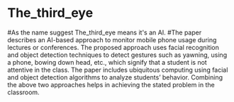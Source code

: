 # The_third_eye
#As the name suggest The_third_eye means it's an AI.
#The paper describes an AI-based approach to monitor mobile phone usage during lectures or conferences. The proposed approach uses facial recognition and object detection techniques to detect gestures such as yawning, using a phone, bowing down head, etc., which signify that a student is not attentive in the class. The paper includes ubiquitous computing using facial and object detection algorithms to analyze students’ behavior. Combining the above two approaches helps in achieving the stated problem in the classroom.
